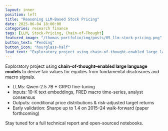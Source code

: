 ```yaml
---
layout: inner
position: left
title: "Reasoning LLM-Based Stock Pricing"
date: 2025-06-04 18:00:00
categories: research finance
tags: [LLM, Stock-Pricing, Chain-of-Thought]
featured_image: "/thomas-portfolio/img/posts/05_llm-stock-pricing.png"
button_text: "Pending"
button_icon: "hourglass-half"
lead_text: "Exploratory project using chain-of-thought–enabled large language models to derive fair values for equities from fundamental disclosures and macro signals."
---
```


Exploratory project using **chain-of-thought–enabled large language models** to derive fair values for equities from fundamental disclosures and macro signals.

* LLMs: Qwen-2.5 7B + GRPO fine-tuning  
* Inputs: 10-K text embeddings, FRED macro time-series, analyst consensus  
* Outputs: conditional price distributions & risk-adjusted target returns  
* Early validation: Sharpe up to 1.4 on 2015–24 walk-forward (paper forthcoming)

Stay tuned for a full technical report and open-sourced notebooks.